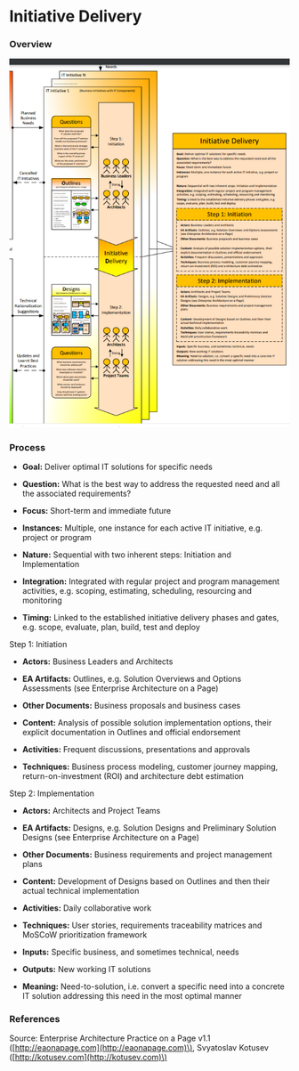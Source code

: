 # Initiative Delivery

### Overview

![](../../.gitbook/assets/ea_process_initiative_delivery.png)

### Process

* **Goal:** Deliver optimal IT solutions for specific needs
* **Question:** What is the best way to address the requested need and all the associated requirements?
* **Focus:** Short-term and immediate future
* **Instances:** Multiple, one instance for each active IT initiative, e.g. project or program



* **Nature:** Sequential with two inherent steps: Initiation and Implementation
* **Integration:** Integrated with regular project and program management activities, e.g. scoping, estimating, scheduling, resourcing and monitoring
* **Timing:** Linked to the established initiative delivery phases and gates, e.g. scope, evaluate, plan, build, test and deploy



Step 1: Initiation

* **Actors:** Business Leaders and Architects
* **EA Artifacts:** Outlines, e.g. Solution Overviews and Options Assessments \(see Enterprise Architecture on a Page\)
* **Other Documents:** Business proposals and business cases



* **Content:** Analysis of possible solution implementation options, their explicit documentation in Outlines and official endorsement
* **Activities:** Frequent discussions, presentations and approvals
* **Techniques:** Business process modeling, customer journey mapping, return-on-investment \(ROI\) and architecture debt estimation

Step 2: Implementation

* **Actors:** Architects and Project Teams
* **EA Artifacts:** Designs, e.g. Solution Designs and Preliminary Solution Designs \(see Enterprise Architecture on a Page\)
* **Other Documents:** Business requirements and project management plans



* **Content:** Development of Designs based on Outlines and then their actual technical implementation
* **Activities:** Daily collaborative work
* **Techniques:** User stories, requirements traceability matrices and MoSCoW prioritization framework







* **Inputs:** Specific business, and sometimes technical, needs
* **Outputs:** New working IT solutions
* **Meaning:** Need-to-solution, i.e. convert a specific need into a concrete IT solution addressing this need in the most optimal manner

### References

Source: Enterprise Architecture Practice on a Page v1.1 \([http://eaonapage.com](http://eaonapage.com)\), Svyatoslav Kotusev \([http://kotusev.com](http://kotusev.com)\)

